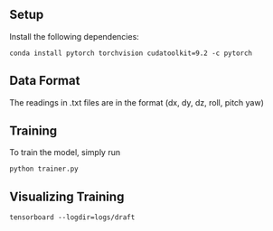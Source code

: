 ## Setup

Install the following dependencies:
```
conda install pytorch torchvision cudatoolkit=9.2 -c pytorch
```

## Data Format

The readings in .txt files are in the format (dx, dy, dz, roll, pitch yaw)

## Training

To train the model, simply run 
```
python trainer.py 
```

## Visualizing Training

```
tensorboard --logdir=logs/draft
```
